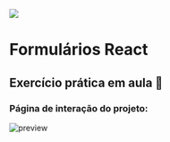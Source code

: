 ![](https://i.imgur.com/xG74tOh.png)

# Formulários React

## Exercício prática em aula 🏫

### Página de interação do projeto:
![preview](https://github.com/joe-higashii/formularios-no-react-app/assets/129689531/d57b0108-e28b-4332-ba5b-3931ed7a0876)

